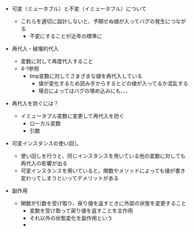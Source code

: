 - 可変（ミュータブル）と不変（イミュータブル）について
  - これらを適切に設計しないと、予期せぬ値が入ってバグの発生につながる
    - 不変にすることが近年の標準に
- 再代入・破壊的代入
  - 変数に対して再度代入すること
  - 4-1参照
    - tmp変数に対してさまざまな値を再代入している
      - 値が変化するため読み手からするとどの値が入ってるか混乱する
      - 場合によってはバグの埋め込みにも、、、

- 再代入を防ぐには？
  - イミュータブル変数に変更して再代入を防ぐ
    - ローカル変数
    - 引数
- 可変インスタンスの使い回し
  - 使い回しを行うと、同じインスタンスを用いている他の変数に対しても再代入の影響が出る
  - 可変インスタンスを用いていると。関数やメソッドによっても値が書き変わってしまうといってデメリットがある

- 副作用
  - 関数が引数を受け取り、戻り値を返すときに外部の状態を変更すること
    - 変数を受け取って戻り値を返すことを主作用
    - それ以外の状態変化を副作用という
    - 